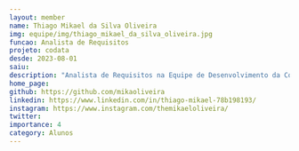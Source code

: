 ```yaml
---
layout: member
name: Thiago Mikael da Silva Oliveira
img: equipe/img/thiago_mikael_da_silva_oliveira.jpg
funcao: Analista de Requisitos
projeto: codata
desde: 2023-08-01
saiu: 
description: "Analista de Requisitos na Equipe de Desenvolvimento da Codata. Apaixonado por tecnologia e desenvolvimento de software."
home_page: 
github: https://github.com/mikaoliveira
linkedin: https://www.linkedin.com/in/thiago-mikael-78b198193/
instagram: https://www.instagram.com/themikaeloliveira/
twitter: 
importance: 4
category: Alunos
---
```

